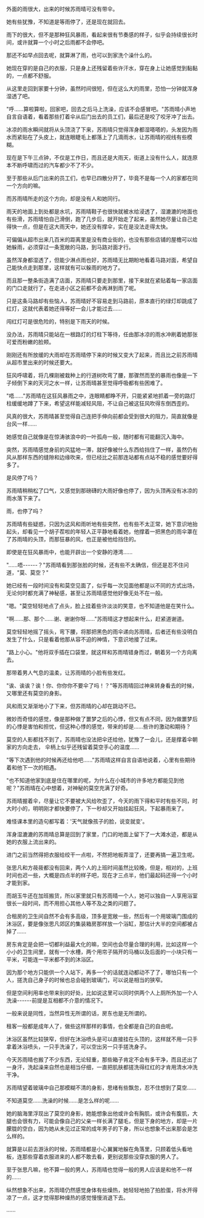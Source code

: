 <link rel="stylesheet" href="../../styles/text.css" />

外面的雨很大，出来的时候苏雨晴可没有带伞。

她有些犹豫，不知道是等雨停了，还是现在就回去。

雨下的很大，但不是那种狂风暴雨，看起来很有节奏感的样子，似乎会持续很长时间，或许就算一个小时之后雨都不会停吧。

那还不如早点回去呢，就算淋了雨，也可以到家洗个澡什么的。

她现在穿的是自己的衣服，只是身上还残留着些许汗水，穿在身上让她感觉到黏黏的，一点都不舒服。

从这里走回到家要十分钟，虽然时间很短，但在这么大的雨里，恐怕一分钟就浑身湿透了吧。

"呼......算啦算啦，回家吧，回去之后马上洗澡，应该不会感冒吧。"苏雨晴小声地自言自语着，看着那些打着伞从后门出去的员工们，最后还是咬了咬牙冲了出去。

冰凉的雨水瞬间就将从头顶浇了下来，苏雨晴只觉得浑身都湿嗒嗒的，头发因为雨水而紧贴在了头皮上，就连眼睫毛上都落上了几滴雨水，让苏雨晴的视线有些模糊。

现在是下午三点钟，不仅是工作日，而且还是大雨天，街道上没有什么人，就连原本不断呼啸而过的汽车都少不了不少。

至于那些从后门出来的员工们，也早已四散分开了，毕竟不是每一个人的家都在同一个方向的嘛。

而苏雨晴所走的这个方向，却是没有人和她同行。

雨天的地面上到处都是水坑，苏雨晴鞋子也很快就被水给浸透了，湿漉漉的地面也有些滑，苏雨晴怕自己滑倒，跑了几步后，就开始走了起来，虽然她尽量让自己走得快一点，但是在这大雨天中，她还没有撑伞，实在是没法走得太快。

可偏偏从超市出来几百米的距离里是没有商业街的，也没有那些店铺的屋檐可以给她躲雨，必须穿过一条宽敞的马路，到马路对面才行。

虽然浑身都湿透了，但能少淋点雨也好，苏雨晴无比期盼地看着马路对面，希望自己能快点走到那里，这样就有可以躲雨的地方了。

而且那一整条街造满了店面，苏雨晴只要走到那里，接下来就在紧贴着每一家店面的门口走就行了，在走进小区之前都不会再淋到雨了呢。

只是这条马路却有些恼人，苏雨晴好不容易走到马路前，原本直行的绿灯却跳成了红灯，这就代表着她还得等好一会儿才能过去......

闯红灯可是很危险的，特别是下雨天的时候。

没办法，苏雨晴只能站在一根路灯的灯柱下等待，任由那冰凉的雨水冲刷着她那张可爱而粉嫩的脸颊。

刚刚还有所放缓的大雨却在苏雨晴停下来的时候又变大了起来，而且比之前苏雨晴从超市里出来的时候还要大。

狂风呼啸着，将几棵刚被栽种上的行道树吹弯了腰，那骤然而至的暴雨也像是一下子倾倒下来的天河之水一样，让苏雨晴甚至觉得呼吸都有些困难了。

"唔......"苏雨晴在这狂风暴雨之中，连眼睛都睁不开，只能紧紧地抓着一旁的路灯柱缓缓地蹲了下来，希望这样能减轻风阻，不让自己被这狂风吹得东倒西歪的。

风真的很大，苏雨晴甚至觉得自己连把手伸向前都会受到很大的阻力，简直就像是台风一样......

她感觉自己就像是在惊涛骇浪中的一叶孤舟一般，随时都有可能翻沉入海中。

突然，苏雨晴感觉身前的风猛地一滞，就好像被什么东西给挡住了一样，虽然仍有风从那样东西的缝隙和边缘吹来，但已经比之前那连站都有点站不稳的感觉要好得多了。

是风停了吗？

苏雨晴稍稍松了口气，又感觉到那磅礴的大雨好像也停了，因为头顶再没有冰凉的雨水落下来了。

雨，也停了吗？

苏雨晴有些疑惑，只因为这风和雨听地有些突然，也有些不太正常，她下意识地抬起头，却看见一个胡子茬啦的年轻人正平静地看着她，他撑着一把黑色的雨伞罩在了苏雨晴的头顶，而那狂暴的风，也正是被他给挡住的。

即使是在狂风暴雨中，也能开辟出一个安静的港湾......

"......唔------？"苏雨晴看到那张脸的时候，还有些不太确信，但还是忍不住问道，"莫、莫空？"

她已经有一段时间没有和莫空见面了，似乎每一次见面他都是以不同的方式出场，无论何时都充满了神秘感，甚至让苏雨晴感觉他好像无处不在一般。

"嗯。"莫空轻轻地点了点头，脸上挂着些许淡淡的笑意，也不知道他是在笑什么。

"啊......那、那个......谢、谢谢你呀......"苏雨晴这才想起来什么，赶紧道谢道。

莫空轻轻地摇了摇头，弯下腰，将那把黑色的雨伞递向苏雨晴，后者还有些没明白发生了什么，只是看着他那从容不迫的神情，下意识地接了过来。

"路上小心。"他将双手插在口袋里，就这样和苏雨晴错身而过，朝着另一个方向离去。

那带着男人气息的温柔，让苏雨晴的小脸有些发红。

"诶、诶诶？诶！你、你你你不要伞了吗！？"等苏雨晴回过神来转身看去的时候，又哪里还有莫空的身影。

风和雨又渐渐地小了下来，但苏雨晴的心却在跳动不已。

微妙而奇怪的感觉，像是那种做了噩梦之后的心悸，但又有点不同，因为做噩梦后的心悸是害怕和担忧，但这种心悸的感觉，带来的却是......些许的激动和期待？

莫空的人影都找不到了，苏雨晴也没法把伞还给他，犹豫了一会儿，还是撑着伞朝家的方向走去，
伞柄上似乎还残留着莫空手心的温度......

"等下次遇到他的时候再还给他吧......"苏雨晴这样自言自语地说着，心里有些期待着和他下一次的相遇。

"也不知道他家到底是住在哪里的呢，为什么在小城市的许多地方都能见到他呢？"苏雨晴在心中想着，对神秘的莫空充满了好奇。

苏雨晴握着伞，尽量让它不要被大风给吹歪了，今天的雨下得和平时有些不同，时大时小的，明明刚才都快要停了，下一秒却又开始挂起狂风，下起暴雨来了。

难怪课本里的造句都写着：'天气就像孩子的脸，说变就变'。

浑身湿漉漉的苏雨晴总算是回到了家里，门口的地面上留下了一大滩水迹，都是从她的衣服上流出来的。

进门之前当然得把衣服给绞干一点啦，不然把地板弄湿了，还要再搞一遍卫生呢。

张思凡和方莜莜都没有回来，两个人的上班时间虽然比较晚，但是，相对的，上班时间也迟一些，大概是四点半的样子吧，现在才三点半，他们最起码还得一个小时才能到家。

而胡玉牛还在加班搬货，所以家里就只有苏雨晴一个人，她可以独自一人享用浴室很长一段时间，而不用担心其他人等不及之类的问题了。

合租房的卫生间自然不会有多高级，顶多是宽敞一些，然后有一个用玻璃门围成的沐浴区，要是像张思凡郊区的集装箱房那样放一个浴缸，那估计大半的空间都被占掉了......

房东肯定是会把一切都利益最大化的嘛，空间也会尽量合理的利用，比如这样一个小小的卫生间里，就有一个水槽，两个用帘子隔开的马桶以及后面的一小块只有一平米，可能连一平米都不到的沐浴区。

因为那个地方只能供一个人站下，再多一个的话就连动都动不了了，哪怕只有一个人，搓洗自己身子的时候也总会碰到玻璃门，可以说是相当的狭窄。

但是空间利用率也带来别的好处，比如说这里可以同时供两个人上厕所外加一个人洗澡------前提是互相都不介意的情况下。

一般来说是同性，当然异性无所谓的话，房东也是无所谓的。

租客一般都是成年人了，做些这样那样的事情，也全都是自己的自由呢。

沐浴区虽然比较狭窄，但好在沐浴喷头是可以直接挂在头顶的，这样就不用一只手拿着沐浴喷头，一只手洗澡了，可以空出另一只手搓洗身子。

今天苏雨晴也搬了不少东西，无论轻重，那些箱子肯定不会有多干净，而且还出了一身汗，洗起澡来自然也是相当仔细，一直把肌肤都搓洗得红红的才肯用清水冲洗干净。

苏雨晴望着玻璃中自己那模糊不清的身影，思绪有些飘忽，忍不住想到了莫空......

不知道莫空......洗澡的时候......是怎么样的呢......

她的脑海里浮现出了莫空的身影，她能想象出他或许会有胸肌，或许会有腹肌，大腿也会很有力，可能会像自己的父亲一样长满了腿毛，但是下身的地方，却是一片朦胧的空白，因为她从未见过正常的成年男子的下身，所以也想象不出来那会是怎么样的。

就算是以前去游泳的时候，苏雨晴都是小心翼翼地躲在角落里，只顾着低头看地板，连那些穿着衣服进来的人都不敢去看，更别说那些没穿衣服的男人了。

至于张思凡嘛，他不算一般的男人，苏雨晴也觉得一般的男人应该是和他不一样的......

纵然想象不出来，苏雨晴仍然感觉身体有些燥热，她轻轻地拍了拍脸蛋，将水开得凉了一点，这才觉得那种燥热的感觉慢慢消退下去。

......
